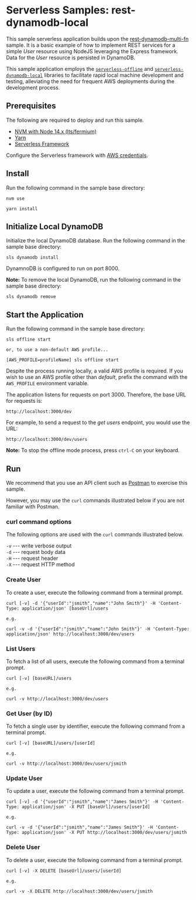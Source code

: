 # Serverless Samples: rest-dynamodb-local

This sample serverless application builds upon the [rest-dynamodb-multi-fn](../rest-dynamodb-multi-fn) sample. It is a basic example of how to implement REST services for a simple *User* resource using NodeJS leveraging the Express framework. Data for the *User* resource is persisted in DynamoDB.

This sample application employs the [`serverless-offline`](https://www.npmjs.com/package/serverless-offline) and [`serverless-dynamodb-local`](https://www.npmjs.com/package/serverless-dynamodb-local) libraries to facilitate rapid local machine development and testing, alleviating the need for frequent AWS deployments during the development process.

## Prerequisites

The following are required to deploy and run this sample.

* [NVM with Node 14.x (lts/fermium)][nvm]
* [Yarn][yarn]
* [Serverless Framework][sls]

Configure the Serverless framework with [AWS credentials](https://www.serverless.com/framework/docs/providers/aws/guide/credentials/).

## Install

Run the following command in the sample base directory:

```
nvm use

yarn install
```

## Initialize Local DynamoDB

Initialize the local DynamoDB database. Run the following command in the sample base directory:

```
sls dynamodb install
```

DynamnoDB is configured to run on port 8000.

**Note:** To remove the local DynamoDB, run the following command in the sample base directory:

```
sls dynamodb remove
```

## Start the Application

Run the following command in the sample base directory:

```
sls offline start

or, to use a non-default AWS profile...

[AWS_PROFILE=profileName] sls offline start
```

Despite the process running locally, a valid AWS profile is required. If you wish to use an AWS profile other than *default*, prefix the command with the `AWS_PROFILE` environment variable.

The application listens for requests on port 3000. Therefore, the base URL for requests is:  
  
`http://localhost:3000/dev`  
  
For example, to send a request to the *get users* endpoint, you would use the URL:  

`http://localhost:3000/dev/users`

**Note:** To stop the offline mode process, press `ctrl-C` on your keyboard.

## Run

We recommend that you use an API client such as [Postman][postman] to exercise this sample.

However, you may use the `curl` commands illustrated below if you are not familiar with Postman.

### curl command options

The following options are used with the `curl` commands illustrated below.

`-v` --- write verbose output  
`-d` --- request body data  
`-H` --- request header  
`-X` --- request HTTP method  

### Create User

To create a user, execute the following command from a terminal prompt.

```
curl [-v] -d '{"userId":"jsmith","name":"John Smith"}' -H 'Content-Type: application/json' [baseUrl]/users

e.g.

curl -v -d '{"userId":"jsmith","name":"John Smith"}' -H 'Content-Type: application/json' http://localhost:3000/dev/users
```

### List Users

To fetch a list of all users, execute the following command from a terminal prompt.

```
curl [-v] [baseURL]/users

e.g.

curl -v http://localhost:3000/dev/users
```

### Get User (by ID)

To fetch a single user by identifier, execute the following command from a terminal prompt.

```
curl [-v] [baseURL]/users/[userId]

e.g.

curl -v http://localhost:3000/dev/users/jsmith
```

### Update User

To update a user, execute the following command from a terminal prompt.

```
curl [-v] -d '{"userId":"jsmith","name":"James Smith"}' -H 'Content-Type: application/json' -X PUT [baseUrl]/users/[userId]

e.g.

curl -v -d '{"userId":"jsmith","name":"James Smith"}' -H 'Content-Type: application/json' -X PUT http://localhost:3000/dev/users/jsmith
```

### Delete User

To delete a user, execute the following command from a terminal prompt.

```
curl [-v] -X DELETE [baseUrl]/users/[userId]

e.g.

curl -v -X DELETE http://localhost:3000/dev/users/jsmith
```

[nvm]: https://github.com/nvm-sh/nvm "Node Version Manager"
[yarn]: https://yarnpkg.com/ "Yarn Package Manager"
[sls]: https://www.serverless.com/ "Serverless Framework"
[postman]: https://www.postman.com/ "Postman API platform"